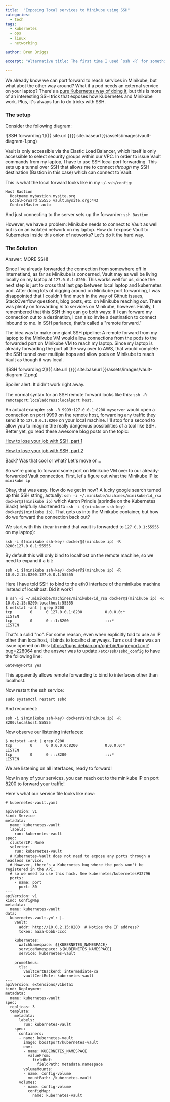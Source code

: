 ```yaml
---
title:  "Exposing local services to Minikube using SSH"
categories:
  - tech
tags:
  - kubernetes
  - ops
  - linux
  - networking

author: Bren Briggs

excerpt: "Alternative title: The first time I used `ssh -R` for something that wasn't probably illegal"

---
```


We already know we can port forward to reach services in Minikube, but what abot the other way around? What if a pod needs an external service on your laptop? There's a [pure Kubernetes way of doing it](https://stackoverflow.com/questions/43530039/on-a-mac-what-ip-will-represent-my-laptop-from-within-a-minikube-cluster/43530279?noredirect=1#comment74114215_43530279), but this is more of an interesting SSH trick that exposes how Kubernetes and Minikube work. Plus, it's always fun to do tricks with SSH.

### The setup

Consider the following diagram:

![SSH forwarding 1]({{ site.url }}{{ site.baseurl }}/assets/images/vault-diagram-1.png)

Vault is only accessible via the Elastic Load Balancer, which itself is only accessible to select security groups within our VPC. In order to issue Vault commands from my laptop, I have to use SSH local port forwarding. This sets up a tunnel over SSH that allows me to connect _through_ my SSH destination (Bastion in this case) which can connect to Vault.

This is what the local forward looks like in my `~/.ssh/config`:

```
Host Bastion
  Hostname mybastion.mysite.org
  LocalForward 55555 vault.mysite.org:443
  ControlMaster auto
```

And just connecting to the server sets up the forwarder: `ssh Bastion`

However, we have a problem: Minikube needs to connect to Vault as well but is on an isolated network on my laptop. How do I expose Vault to Kubernetes inside this onion of networks? Let's do it the hard way.

### The Solution

Answer: MORE SSH!

Since I've already forwarded the connection from somewhere off in Internetland, as far as Minikube is concerned, Vault may as well be living locally on my laptop at `127.0.0.1:8200`. This works well for us, since the next step is just to cross that last gap between local laptop and kubernetes pod. After doing lots of digging around on Minikube port forwarding, I was disappointed that I couldn't find much in the way of Github issues, StackOverflow questions, blog posts, etc. on Minikube reaching _out_. There was plenty on forwarding _in_ to services on Minikube, however. Finally, I remembered that this SSH thing can go both ways: If I can forward my connection out to a destination, I can also invite a destination to connect inbound to me. In SSH parlance, that's called a "remote forward."

The idea was to make one giant SSH pipeline: A remote forward from my laptop to the Minikube VM would allow connections from the pods to the forwarded port on Minikube VM to reach my laptop. Since my laptop is already forwarding the port all the way over to AWS, that would complete the SSH tunnel over multiple hops and allow pods on Minikube to reach Vault as though it was local.


![SSH forwarding 2]({{ site.url }}{{ site.baseurl }}/assets/images/vault-diagram-2.png)

Spoiler alert: It didn't work right away.

The normal syntax for an SSH remote forward looks like this: `ssh -R remoteport:localaddress:localport host`. 

An actual example: `ssh -R 9999:127.0.0.1:8200 myserver` would open a connection on port 9999 on the remote host, forwarding any traffic they send it to `127.0.0.1:8200` on your local machine. I'll stop for a second to allow you to imagine the really dangerous possibilities of a tool like SSH. Better yet, go read these awesome blog posts on the topic:

[How to lose your job with SSH, part 1](https://blather.michaelwlucas.com/archives/945)

[How to lose your job with SSH, part 2](https://blather.michaelwlucas.com/archives/959)

Back? Was that cool or what? Let's move on...

So we're going to forward some port on Minikube VM over to our already-forwarded Vault connection. First, let's figure out what the Minikube IP is:  `minikube ip`

Okay, that was easy. How do we get in now? A lucky google search turned up this SSH string, actually: `ssh -i ~/.minikube/machines/minikube/id_rsa docker@$(minikube ip)` which Aaron Prindle (aprindle on the Kubernetes Slack) helpfully shortened to `ssh -i $(minikube ssh-key) docker@$(minikube ip)`. That gets us into the Minikube container, but how do we forward the connection back out?

We start with this (bear in mind that vault is forwarded to `127.0.0.1:55555` on my laptop):

```
ssh -i $(minikube ssh-key) docker@$(minikube ip) -R 8200:127.0.0.1:55555
```

By default this will only bind to localhost on the remote machine, so we need to expand it a bit:

```
ssh -i $(minikube ssh-key) docker@$(minikube ip) -R 10.0.2.15:8200:127.0.0.1:55555
```

Here I have told SSH to bind to the eth0 interface of the minikube machine instead of localhost. Did it work?

```
$ ssh -i ~/.minikube/machines/minikube/id_rsa docker@$(minikube ip) -R 10.0.2.15:8200:localhost:55555
$ netstat -ant | grep 8200
tcp        0      0 127.0.0.1:8200          0.0.0.0:*               LISTEN
tcp        0      0 ::1:8200                :::*                    LISTEN
```

That's a solid "no". For some reason, even when explicitly told to use an IP other than localhost, it binds to localhost anyways. Turns out there was an issue opened on this: https://bugs.debian.org/cgi-bin/bugreport.cgi?bug=228064 and the answer was to update `/etc/ssh/sshd_config` to have the following line: 

```
GatewayPorts yes
```

This apparently allows remote forwarding to bind to interfaces other than localhost.

Now restart the ssh service:

```
sudo systemctl restart sshd
```

And reconnect:

```
ssh -i $(minikube ssh-key) docker@$(minikube ip) -R 8200:localhost:55555
```

Now observe our listening interfaces:

```
$ netstat -ant | grep 8200
tcp        0      0 0.0.0.0:8200            0.0.0.0:*               LISTEN
tcp        0      0 :::8200                 :::*                    LISTEN
```

We are listening on all interfaces, ready to forward!

Now in any of your services, you can reach out to the minikube IP on port 8200 to forward your traffic!

Here's what our service file looks like now:

```
# kubernetes-vault.yaml

apiVersion: v1
kind: Service
metadata:
  name: kubernetes-vault
  labels:
    run: kubernetes-vault
spec:
  clusterIP: None
  selector:
    run: kubernetes-vault
  # Kubernetes-Vault does not need to expose any ports through a headless service.
  # However, there's a Kubernetes bug where the pods won't be registered in the API,
  # so we need to use this hack. See kubernetes/kubernetes#32796
  ports:
    - name: port
      port: 80
---
apiVersion: v1
kind: ConfigMap
metadata:
  name: kubernetes-vault
data:
  kubernetes-vault.yml: |-
    vault:
      addr: http://10.0.2.15:8200  # Notice the IP address?
      token: aaaa-bbbb-cccc

    kubernetes:
      watchNamespace: ${KUBERNETES_NAMESPACE}
      serviceNamespace: ${KUBERNETES_NAMESPACE}
      service: kubernetes-vault

    prometheus:
      tls:
        vaultCertBackend: intermediate-ca
        vaultCertRole: kubernetes-vault
---
apiVersion: extensions/v1beta1
kind: Deployment
metadata:
  name: kubernetes-vault
spec:
  replicas: 3
  template:
    metadata:
      labels:
        run: kubernetes-vault
    spec:
      containers:
      - name: kubernetes-vault
        image: boostport/kubernetes-vault
        env:
        - name: KUBERNETES_NAMESPACE
          valueFrom:
            fieldRef:
              fieldPath: metadata.namespace
        volumeMounts:
        - name: config-volume
          mountPath: /kubernetes-vault
      volumes:
        - name: config-volume
          configMap:
            name: kubernetes-vault
```


